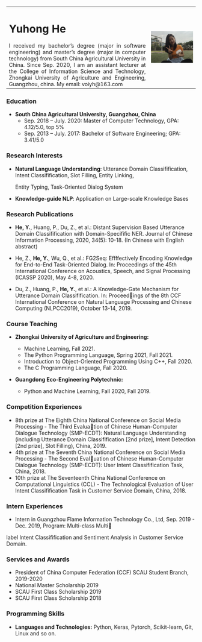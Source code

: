 <table border="0" class="info">
  <tr>
    <td width="75%">
      <h1>Yuhong He</h1>
      <div align="justify">I received my bachelor’s degree (major in software engineering) and master’s degree (major in computer technology) from South China Agricultural University in China. Since Sep. 2020, I am an assistant lecturer at the College of Information Science and Technology, Zhongkai University of Agriculture and Engineering, Guangzhou, china. My email: <email>voiyh@163.com</email></div>
    </td>
    <td width="25%">
      <img src="./hyhong.jpg" width="100%">
    </td>
  </tr>
</table>


### Education

- **South China Agricultural University, Guangzhou, China**
  - Sep. 2018 – July. 2020: Master of Computer Technology, GPA: 4.12/5.0, top 5%
  - Sep. 2013 – July. 2017: Bachelor of Software Engineering; GPA: 3.41/5.0



### Research Interests

- **Natural Language Understanding**: Utterance Domain Classifification, Intent Classifification, Slot Filling, Entity Linking,

  Entity Typing, Task-Oriented Dialog System

- **Knowledge-guide NLP**: Application on Large-scale Knowledge Bases

  

### **Research Publications**

- **He, Y.**, Huang, P., Du, Z., et al.: Distant Supervision Based Utterance Domain Classifification with Domain-Specifific NER. Journal of Chinese Information Processing, 2020, 34(5): 10-18. (In Chinese with English abstract)

- He, Z., **He, Y.**, Wu, Q., et al.: FG2Seq: Effffectively Encoding Knowledge for End-to-End Task-Oriented Dialog. In: Proceedings of the 45th International Conference on Acoustics, Speech, and Signal Processing (ICASSP 2020), May 4-8, 2020.

- Du, Z., Huang, P., **He, Y.**, et al.: A Knowledge-Gate Mechanism for Utterance Domain Classifification. In: Proceedings of the 8th CCF International Conference on Natural Language Processing and Chinese Computing (NLPCC2019), October 13-14, 2019.

  

### **Course Teaching**

- **Zhongkai University of Agriculture and Engineering:**
  - Machine Learning, Fall 2021.
  - The Python Programming Language, Spring 2021, Fall 2021.
  - Introduction to Object-Oriented Programming Using C++, Fall 2020.
  - The C Programming Language, Fall 2020.

- **Guangdong Eco-Engineering Polytechnic:**
  - Python and Machine Learning, Fall 2020, Fall 2019.



### **Competition Experiences**

- 8th prize at The Eighth China National Conference on Social Media Processing - The Third Evaluation of Chinese Human-Computer Dialogue Technology (SMP-ECDT): Natural Language Understanding (including Utterance Domain Classifification [2nd prize], Intent Detection [2nd prize], Slot Filling), China, 2019.
- 4th prize at The Seventh China National Conference on Social Media Processing - The Second Evaluation of Chinese Human-Computer Dialogue Technology (SMP-ECDT): User Intent Classifification Task, China, 2018.
- 10th prize at The Seventeenth China National Conference on Computational Linguistics (CCL) - The Technological Evaluation of User Intent Classifification Task in Customer Service Domain, China, 2018.



### **Intern Experiences**

-  Intern in Guangzhou Flame Information Technology Co., Ltd, Sep. 2019 - Dec. 2019, Program: Multi-class Multi

  label Intent Classifification and Sentiment Analysis in Customer Service Domain.



### **Services and Awards**

- President of China Computer Federation (CCF) SCAU Student Branch, 2019-2020
- National Master Scholarship 2019
- SCAU First Class Scholarship 2019
- SCAU First Class Scholarship 2018



### **Programming Skills**

- **Languages and Technologies:** Python, Keras, Pytorch, Scikit-learn, Git, Linux and so on.

